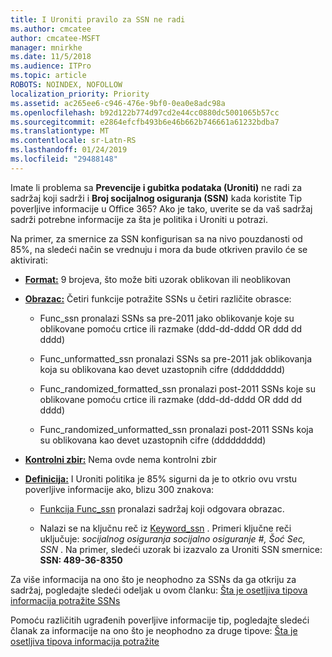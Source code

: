 ```yaml
---
title: I Uroniti pravilo za SSN ne radi
ms.author: cmcatee
author: cmcatee-MSFT
manager: mnirkhe
ms.date: 11/5/2018
ms.audience: ITPro
ms.topic: article
ROBOTS: NOINDEX, NOFOLLOW
localization_priority: Priority
ms.assetid: ac265ee6-c946-476e-9bf0-0ea0e8adc98a
ms.openlocfilehash: b92d122b774d97cd2e44cc0880dc5001065b57cc
ms.sourcegitcommit: e2864efcfb493b6e46b662b746661a61232bdba7
ms.translationtype: MT
ms.contentlocale: sr-Latn-RS
ms.lasthandoff: 01/24/2019
ms.locfileid: "29488148"
---
```

Imate li problema sa **Prevencije i gubitka podataka (Uroniti)** ne radi za sadržaj koji sadrži i **Broj socijalnog osiguranja (SSN)** kada koristite Tip poverljive informacije u Office 365? Ako je tako, uverite se da vaš sadržaj sadrži potrebne informacije za šta je politika i Uroniti u potrazi. 
  
Na primer, za smernice za SSN konfigurisan sa na nivo pouzdanosti od 85%, na sledeći način se vrednuju i mora da bude otkriven pravilo će se aktivirati:
  
- **[Format:](https://docs.microsoft.com/en-us/office365/securitycompliance/what-the-sensitive-information-types-look-for#format-80)** 9 brojeva, što može biti uzorak oblikovan ili neoblikovan 
    
- **[Obrazac:](https://msconnect.microsoft.com/https:/docs.microsoft.com/en-us/office365/securitycompliance/what-the-sensitive-information-types-look-for#pattern-80)** Četiri funkcije potražite SSNs u četiri različite obrasce: 
    
  - Func_ssn pronalazi SSNs sa pre-2011 jako oblikovanje koje su oblikovane pomoću crtice ili razmake (ddd-dd-dddd OR ddd dd dddd)
    
  - Func_unformatted_ssn pronalazi SSNs sa pre-2011 jak oblikovanja koja su oblikovana kao devet uzastopnih cifre (ddddddddd)
    
  - Func_randomized_formatted_ssn pronalazi post-2011 SSNs koje su oblikovane pomoću crtice ili razmake (ddd-dd-dddd OR ddd dd dddd)
    
  - Func_randomized_unformatted_ssn pronalazi post-2011 SSNs koja su oblikovana kao devet uzastopnih cifre (ddddddddd)
    
- **[Kontrolni zbir:](https://docs.microsoft.com/en-us/office365/securitycompliance/what-the-sensitive-information-types-look-for#checksum-79)** Nema ovde nema kontrolni zbir 
    
- **[Definicija:](https://docs.microsoft.com/en-us/office365/securitycompliance/what-the-sensitive-information-types-look-for#definition-80)** I Uroniti politika je 85% sigurni da je to otkrio ovu vrstu poverljive informacije ako, blizu 300 znakova: 
    
  - [Funkcija Func_ssn](https://docs.microsoft.com/en-us/office365/securitycompliance/what-the-sensitive-information-types-look-for#pattern-80) pronalazi sadržaj koji odgovara obrazac. 
    
  - Nalazi se na ključnu reč iz [Keyword_ssn](https://docs.microsoft.com/en-us/office365/securitycompliance/what-the-sensitive-information-types-look-for#keyword_ssn) . Primeri ključne reči uključuje: *socijalnog osiguranja socijalno osiguranje #, Šoć Sec, SSN* . Na primer, sledeći uzorak bi izazvalo za Uroniti SSN smernice: **SSN: 489-36-8350**
    
Za više informacija na ono što je neophodno za SSNs da ga otkriju za sadržaj, pogledajte sledeći odeljak u ovom članku: [Šta je osetljiva tipova informacija potražite SSNs](https://docs.microsoft.com/en-us/office365/securitycompliance/what-the-sensitive-information-types-look-for#us-social-security-number-ssn)
  
Pomoću različitih ugrađenih poverljive informacije tip, pogledajte sledeći članak za informacije na ono što je neophodno za druge tipove: [Šta je osetljiva tipova informacija potražite](https://docs.microsoft.com/en-us/office365/securitycompliance/what-the-sensitive-information-types-look-for)
  

